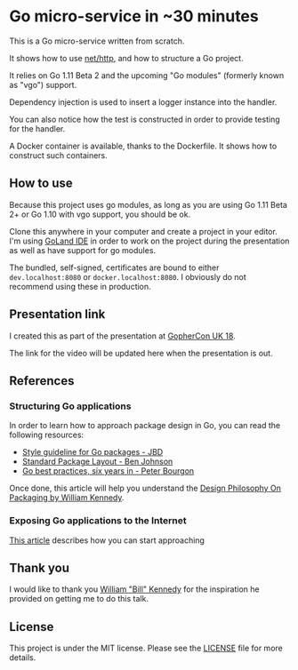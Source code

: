 # Go micro-service in ~30 minutes

This is a Go micro-service written from scratch.

It shows how to use [net/http](https://godoc.org/net/http), and how to structure a Go project.

It relies on Go 1.11 Beta 2 and the upcoming "Go modules" (formerly known as "vgo") support.

Dependency injection is used to insert a logger instance into the handler.

You can also notice how the test is constructed in order to provide testing for the handler.

A Docker container is available, thanks to the Dockerfile. It shows how to construct such containers.

## How to use

Because this project uses go modules, as long as you are using Go 1.11 Beta 2+ or Go 1.10 with vgo support,
you should be ok.

Clone this anywhere in your computer and create a project in your editor. I'm using [GoLand IDE](https://jetbrains.com/go) in order to work
on the project during the presentation as well as have support for go modules.

The bundled, self-signed, certificates are bound to either ` dev.localhost:8080 ` or ` docker.localhost:8080 `. I obviously
do not recommend using these in production.

## Presentation link

I created this as part of the presentation at [GopherCon UK 18](https://www.gophercon.co.uk/).

The link for the video will be updated here when the presentation is out.

## References

### Structuring Go applications

In order to learn how to approach package design in Go, you can read the following resources:

- [Style guideline for Go packages - JBD](https://rakyll.org/style-packages/)
- [Standard Package Layout - Ben Johnson](https://medium.com/@benbjohnson/standard-package-layout-7cdbc8391fc1#.ds38va3pp)
- [Go best practices, six years in - Peter Bourgon](https://peter.bourgon.org/go-best-practices-2016/#repository-structure)

Once done, this article will help you understand the [Design Philosophy On Packaging by William Kennedy](https://www.ardanlabs.com/blog/2017/02/design-philosophy-on-packaging.html).

### Exposing Go applications to the Internet

[This article](https://blog.cloudflare.com/exposing-go-on-the-internet/) describes how you can start approaching  

## Thank you

I would like to thank you [William "Bill" Kennedy](https://twitter.com/goinggodotnet) for the inspiration he provided on
getting me to do this talk.


## License

This project is under the MIT license. Please see the [LICENSE](LICENSE) file for more details.

